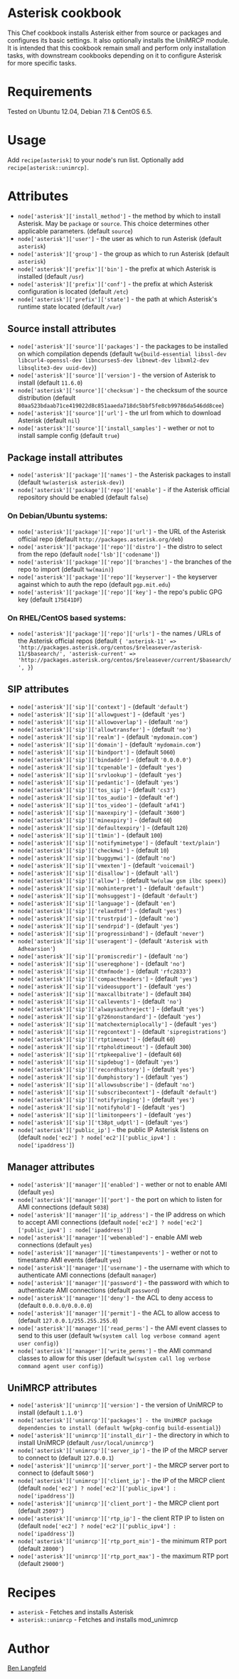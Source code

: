 # Asterisk cookbook

This Chef cookbook installs Asterisk either from source or packages and configures its basic settings. It also optionally installs the UniMRCP module. It is intended that this cookbook remain small and perform only installation tasks, with downstream cookbooks depending on it to configure Asterisk for more specific tasks.

# Requirements

Tested on Ubuntu 12.04, Debian 7.1 & CentOS 6.5.

# Usage

Add `recipe[asterisk]` to your node's run list. Optionally add `recipe[asterisk::unimrcp]`.

# Attributes

* `node['asterisk']['install_method']` - the method by which to install Asterisk. May be `package` or `source`. This choice determines other applicable parameters. (default `source`)
* `node['asterisk']['user']` - the user as which to run Asterisk (default `asterisk`)
* `node['asterisk']['group']` - the group as which to run Asterisk (default `asterisk`)
* `node['asterisk']['prefix']['bin']` - the prefix at which Asterisk is installed (default `/usr`)
* `node['asterisk']['prefix']['conf']` - the prefix at which Asterisk configuration is located (default `/etc`)
* `node['asterisk']['prefix']['state']` - the path at which Asterisk's runtime state located (default `/var`)

## Source install attributes
* `node['asterisk']['source']['packages']` - the packages to be installed on which compilation depends (default `%w{build-essential libssl-dev libcurl4-openssl-dev libncurses5-dev libnewt-dev libxml2-dev libsqlite3-dev uuid-dev}`)
* `node['asterisk']['source']['version']` - the version of Asterisk to install (default `11.6.0`)
* `node['asterisk']['source']['checksum']` - the checksum of the source distribution (default `80aa523bdaab71ce419022d8c851aaeda718dc5bbf5fe8cb99786da546dd8cee`)
* `node['asterisk']['source']['url']` - the url from which to download Asterisk (default `nil`)
* `node['asterisk']['source']['install_samples']` - wether or not to install sample config (default `true`)

## Package install attributes

* `node['asterisk']['package']['names']` - the Asterisk packages to install (default `%w(asterisk asterisk-dev)`)
* `node['asterisk']['package']['repo']['enable']` - if the Asterisk official repository should be enabled (default `false`)

### On Debian/Ubuntu systems:

* `node['asterisk']['package']['repo']['url']` - the URL of the Asterisk official repo (default `http://packages.asterisk.org/deb`)
* `node['asterisk']['package']['repo']['distro']` - the distro to select from the repo (default `node['lsb']['codename']`)
* `node['asterisk']['package']['repo']['branches']` - the branches of the repo to import (default `%w(main)`)
* `node['asterisk']['package']['repo']['keyserver']` - the keyserver against which to auth the repo (default `pgp.mit.edu`)
* `node['asterisk']['package']['repo']['key']` - the repo's public GPG key (default `175E41DF`)

### On RHEL/CentOS based systems:

* `node['asterisk']['package']['repo']['urls']` - the names / URLs of the Asterisk official repos (default `{
  'asterisk-11' => 'http://packages.asterisk.org/centos/$releasever/asterisk-11/$basearch/',
  'asterisk-current' => 'http://packages.asterisk.org/centos/$releasever/current/$basearch/',
}`)

## SIP attributes
* `node['asterisk']['sip']['context']` - (default `'default'`)
* `node['asterisk']['sip']['allowguest']` - (default `'yes'`)
* `node['asterisk']['sip']['allowoverlap']` - (default `'no'`)
* `node['asterisk']['sip']['allowtransfer']` - (default `'no'`)
* `node['asterisk']['sip']['realm']` - (default `'mydomain.com'`)
* `node['asterisk']['sip']['domain']` - (default `'mydomain.com'`)
* `node['asterisk']['sip']['bindport']` - (default `5060`)
* `node['asterisk']['sip']['bindaddr']` - (default `'0.0.0.0'`)
* `node['asterisk']['sip']['tcpenable']` - (default `'yes'`)
* `node['asterisk']['sip']['srvlookup']` - (default `'yes'`)
* `node['asterisk']['sip']['pedantic']` - (default `'yes'`)
* `node['asterisk']['sip']['tos_sip']` - (default `'cs3'`)
* `node['asterisk']['sip']['tos_audio']` - (default `'ef'`)
* `node['asterisk']['sip']['tos_video']` - (default `'af41'`)
* `node['asterisk']['sip']['maxexpiry']` - (default `'3600'`)
* `node['asterisk']['sip']['minexpiry']` - (default `60`)
* `node['asterisk']['sip']['defaultexpiry']` - (default `120`)
* `node['asterisk']['sip']['t1min']` - (default `100`)
* `node['asterisk']['sip']['notifymimetype']` - (default `'text/plain'`)
* `node['asterisk']['sip']['checkmwi']` - (default `10`)
* `node['asterisk']['sip']['buggymwi']` - (default `'no'`)
* `node['asterisk']['sip']['vmexten']` - (default `'voicemail'`)
* `node['asterisk']['sip']['disallow']` - (default `'all'`)
* `node['asterisk']['sip']['allow']` - (default `%w(ulaw gsm ilbc speex)`)
* `node['asterisk']['sip']['mohinterpret']` - (default `'default'`)
* `node['asterisk']['sip']['mohsuggest']` - (default `'default'`)
* `node['asterisk']['sip']['language']` - (default `'en'`)
* `node['asterisk']['sip']['relaxdtmf']` - (default `'yes'`)
* `node['asterisk']['sip']['trustrpid']` - (default `'no'`)
* `node['asterisk']['sip']['sendrpid']` - (default `'yes'`)
* `node['asterisk']['sip']['progressinband']` - (default `'never'`)
* `node['asterisk']['sip']['useragent']` - (default `'Asterisk with Adhearsion'`)
* `node['asterisk']['sip']['promiscredir']` - (default `'no'`)
* `node['asterisk']['sip']['usereqphone']` - (default `'no'`)
* `node['asterisk']['sip']['dtmfmode']` - (default `'rfc2833'`)
* `node['asterisk']['sip']['compactheaders']` - (default `'yes'`)
* `node['asterisk']['sip']['videosupport']` - (default `'yes'`)
* `node['asterisk']['sip']['maxcallbitrate']` - (default `384`)
* `node['asterisk']['sip']['callevents']` - (default `'no'`)
* `node['asterisk']['sip']['alwaysauthreject']` - (default `'yes'`)
* `node['asterisk']['sip']['g726nonstandard']` - (default `'yes'`)
* `node['asterisk']['sip']['matchexterniplocally']` - (default `'yes'`)
* `node['asterisk']['sip']['regcontext']` - (default `'sipregistrations'`)
* `node['asterisk']['sip']['rtptimeout']` - (default `60`)
* `node['asterisk']['sip']['rtpholdtimeout']` - (default `300`)
* `node['asterisk']['sip']['rtpkeepalive']` - (default `60`)
* `node['asterisk']['sip']['sipdebug']` - (default `'yes'`)
* `node['asterisk']['sip']['recordhistory']` - (default `'yes'`)
* `node['asterisk']['sip']['dumphistory']` - (default `'yes'`)
* `node['asterisk']['sip']['allowsubscribe']` - (default `'no'`)
* `node['asterisk']['sip']['subscribecontext']` - (default `'default'`)
* `node['asterisk']['sip']['notifyringing']` - (default `'yes'`)
* `node['asterisk']['sip']['notifyhold']` - (default `'yes'`)
* `node['asterisk']['sip']['limitonpeers']` - (default `'yes'`)
* `node['asterisk']['sip']['t38pt_udptl']` - (default `'yes'`)
* `node['asterisk']['public_ip']` - the public IP Asterisk listens on (default `node['ec2'] ? node['ec2']['public_ipv4'] : node['ipaddress']`)

## Manager attributes
* `node['asterisk']['manager']['enabled']` - wether or not to enable AMI (default `yes`)
* `node['asterisk']['manager']['port']` - the port on which to listen for AMI connections (default `5038`)
* `node['asterisk']['manager']['ip_address']` - the IP address on which to accept AMI connections (default `node['ec2'] ? node['ec2']['public_ipv4'] : node['ipaddress']`)
* `node['asterisk']['manager']['webenabled']` - enable AMI web connections (default `yes`)
* `node['asterisk']['manager']['timestampevents']` - wether or not to timestamp AMI events (default `yes`)
* `node['asterisk']['manager']['username']` - the username with which to authenticate AMI connections (default `manager`)
* `node['asterisk']['manager']['password']` - the password with which to authenticate AMI connections (default `password`)
* `node['asterisk']['manager']['deny']` - the ACL to deny access to (default `0.0.0.0/0.0.0.0`)
* `node['asterisk']['manager']['permit']` - the ACL to allow access to (default `127.0.0.1/255.255.255.0`)
* `node['asterisk']['manager']['read_perms']` - the AMI event classes to send to this user (default `%w(system call log verbose command agent user config)`)
* `node['asterisk']['manager']['write_perms']` - the AMI command classes to allow for this user (default `%w(system call log verbose command agent user config)`)

## UniMRCP attributes
* `node['asterisk']['unimrcp']['version']` - the version of UniMRCP to install (default `1.1.0'`)
* `node['asterisk']['unimrcp']['packages'] - the UniMRCP package dependencies to install (default %w{pkg-config build-essential}`)
* `node['asterisk']['unimrcp']['install_dir']` - the directory in which to install UniMRCP (default `/usr/local/unimrcp'`)
* `node['asterisk']['unimrcp']['server_ip']` - the IP of the MRCP server to connect to (default `127.0.0.1`)
* `node['asterisk']['unimrcp']['server_port']` - the MRCP server port to connect to (default `5060'`)
* `node['asterisk']['unimrcp']['client_ip']` - the IP of the MRCP client (default `node['ec2'] ? node['ec2']['public_ipv4'] : node['ipaddress']`)
* `node['asterisk']['unimrcp']['client_port']` - the MRCP client port (default `25097'`)
* `node['asterisk']['unimrcp']['rtp_ip']` - the client RTP IP to listen on (default `node['ec2'] ? node['ec2']['public_ipv4'] : node['ipaddress']`)
* `node['asterisk']['unimrcp']['rtp_port_min']` - the minimum RTP port (default `28000'`)
* `node['asterisk']['unimrcp']['rtp_port_max']` - the maximum RTP port (default `29000'`)

# Recipes

* `asterisk` - Fetches and installs Asterisk
* `asterisk::unimrcp` - Fetches and installs mod_unimrcp

# Author

[Ben Langfeld](@benlangfeld)

